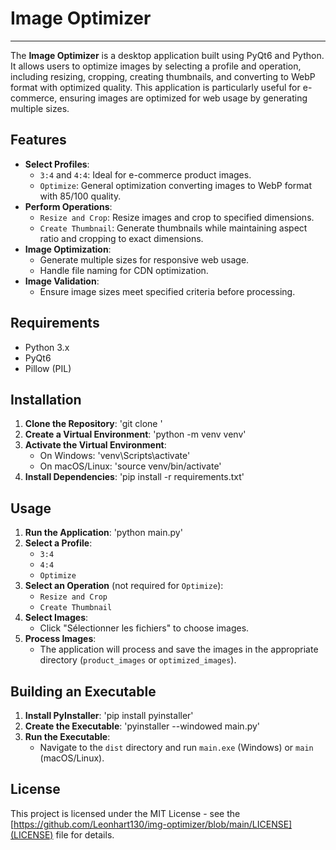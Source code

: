 # Image Optimizer

---

The **Image Optimizer** is a desktop application built using PyQt6 and Python. It allows users to optimize images by selecting a profile and operation, including resizing, cropping, creating thumbnails, and converting to WebP format with optimized quality. This application is particularly useful for e-commerce, ensuring images are optimized for web usage by generating multiple sizes.

## Features

- **Select Profiles**:
  - `3:4` and `4:4`: Ideal for e-commerce product images.
  - `Optimize`: General optimization converting images to WebP format with 85/100 quality.
- **Perform Operations**:
  - `Resize and Crop`: Resize images and crop to specified dimensions.
  - `Create Thumbnail`: Generate thumbnails while maintaining aspect ratio and cropping to exact dimensions.
- **Image Optimization**:
  - Generate multiple sizes for responsive web usage.
  - Handle file naming for CDN optimization.
- **Image Validation**:
  - Ensure image sizes meet specified criteria before processing.

## Requirements

- Python 3.x
- PyQt6
- Pillow (PIL)

## Installation

1. **Clone the Repository**:
   'git clone <repository-url>'
2. **Create a Virtual Environment**:
   'python -m venv venv'
3. **Activate the Virtual Environment**:
   - On Windows:
     'venv\Scripts\activate'
   - On macOS/Linux:
     'source venv/bin/activate'
4. **Install Dependencies**:
   'pip install -r requirements.txt'

## Usage

1. **Run the Application**:
   'python main.py'
2. **Select a Profile**:
   - `3:4`
   - `4:4`
   - `Optimize`
3. **Select an Operation** (not required for `Optimize`):
   - `Resize and Crop`
   - `Create Thumbnail`
4. **Select Images**:
   - Click "Sélectionner les fichiers" to choose images.
5. **Process Images**:
   - The application will process and save the images in the appropriate directory (`product_images` or `optimized_images`).

## Building an Executable

1. **Install PyInstaller**:
   'pip install pyinstaller'
2. **Create the Executable**:
   'pyinstaller --windowed main.py'
3. **Run the Executable**:
   - Navigate to the `dist` directory and run `main.exe` (Windows) or `main` (macOS/Linux).

## License

This project is licensed under the MIT License - see the [https://github.com/Leonhart130/img-optimizer/blob/main/LICENSE](LICENSE) file for details.

